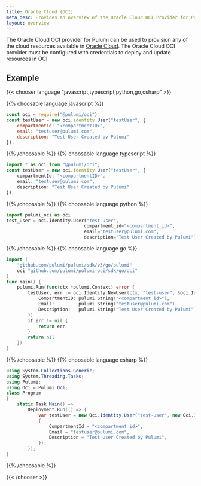 ```yaml
---
title: Oracle Cloud (OCI)
meta_desc: Provides an overview of the Oracle Cloud OCI Provider for Pulumi.
layout: overview
---
```


The Oracle Cloud OCI provider for Pulumi can be used to provision any of the cloud resources available in [Oracle Cloud](https://www.oracle.com/cloud).
The Oracle Cloud OCI provider must be configured with credentials to deploy and update resources in OCI.

## Example

{{< chooser language "javascript,typescript,python,go,csharp" >}}

{{% choosable language javascript %}}

```javascript
const oci = require("@pulumi/oci")
const testUser = new oci.identity.User("testUser", {
    compartmentId: "<compartmentID>",
    email: "testuser@pulumi.com",
    description: "Test User Created by Pulumi"
});
```

{{% /choosable %}}
{{% choosable language typescript %}}

```typescript
import * as oci from "@pulumi/oci";
const testUser = new oci.identity.User("testUser", {
    compartmentId: "<compartmentID>",
    email: "testuser@pulumi.com",
    description: "Test User Created by Pulumi"
});
```

{{% /choosable %}}
{{% choosable language python %}}

```python
import pulumi_oci as oci
test_user = oci.identity.User("test-user",
                             compartment_id="<compartment_id>",
                             email="testuser@pulumi.com",
                             description="Test User Created by Pulumi")
```

{{% /choosable %}}
{{% choosable language go %}}

```go
import (
	"github.com/pulumi/pulumi/sdk/v3/go/pulumi"
	oci "github.com/pulumi/pulumi-oci/sdk/go/oci"
)
func main() {
	pulumi.Run(func(ctx *pulumi.Context) error {
		testUser, err := oci.Identity.NewUser(ctx, "test-user", &oci.Identity.UserArgs{
			CompartmentID: pulumi.String("<compartment_id>"),
			Email:         pulumi.String("testuser@pulumi.com"),
			Description:   pulumi.String("Test User Created by Pulumi"),
		})
		if err != nil {
			return err
		}
		return nil
	})
}
```

{{% /choosable %}}
{{% choosable language csharp %}}

```csharp
using System.Collections.Generic;
using System.Threading.Tasks;
using Pulumi;
using Oci = Pulumi.Oci;
class Program
{
    static Task Main() =>
        Deployment.Run(() => {
            var testUser = new Oci.Identity.User("test-user", new Oci.Identity.UserArgs
            {
                CompartmentId = "<compartment_id>",
                Email = "testuser@pulumi.com",
                Description = "Test User Created by Pulumi",
            });
        });
}
```

{{% /choosable %}}

{{< /chooser >}}
